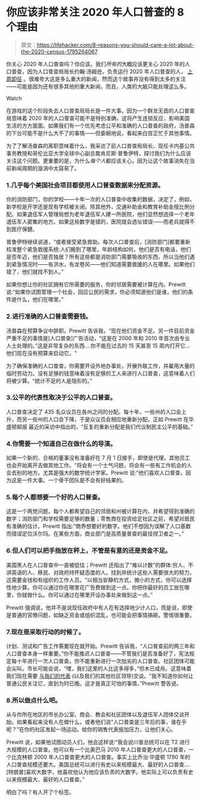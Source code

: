 # 你应该非常关注 2020 年人口普查的 8 个理由

> 原文：<https://lifehacker.com/8-reasons-you-should-care-a-lot-about-the-2020-census-1795264067>

你关心 2020 年人口普查吗？你应该。我们*所有的*大概应该更关心 2020 年的人口普查，因为人口普查局局长约翰·汤姆逊，负责运行 2020 年人口普查的人， [上周卸任](http://time.com/4774288/census-bureau-john-thompson-resigned/) 。很难夸大这是多么重大的新闻，然而这个故事并没有得到太多的关注——可能是因为还有很多其他的重大新闻，而且，人类的大脑只能处理这么多。

Watch

在游戏的这个阶段失去人口普查局局长是一件大事，因为一个群龙无首的人口普查局意味着 2020 年的人口普查可能不是特别准确，这将产生连锁反应，影响美国生活的方方面面。如果我们有一个优先考虑公平和准确的人口普查的政府，汤普森的下台可能不是什么大不了的事情——但委婉地说，看起来白宫正忙于其他事情。

为了了解汤普森的离职意味着什么，我采访了前人口普查局局长、现任卡内基公共事务教授和哥伦比亚大学全球中心副总裁肯尼斯·普鲁伊特，探讨我们为什么应该关注这个问题。更重要的是，为什么*每个人*都应该关心，因为让这个故事消失在当前新闻周期的漩涡中太容易了。

### 1.几乎每个美国社会项目都使用人口普查数据来分配资源。

你的消防部门，你的学校——十年一次的人口普查中收集的数据，决定了，例如，新学校是开学还是现有学校被关闭。除其他外，交通补助金和教育补助金按比例分配。如果退伍军人管理局想为老年退伍军人建一所医院，他们显然想选择一个老年退伍军人密集的地方。如果这些数字是错的，医院就会选址错误——而老兵就得不到医疗保健。

普鲁伊特继续说道，“或者接受紧急救助。每次人口普查后，[消防部门]都要重新校准整个紧急救援系统:人们搬到了哪里，年龄结构如何，他们是否有电话，他们是否年迈，他们是否独居？所有这些都是消防部门需要吸收的东西，所以当他们遇到紧急情况时——有洪水，有龙卷风——他们知道需要救援的人在哪里。如果他们错了，他们就找不到人。”

如果你想让你的社区拥有它所需要的服务，你的邻居需要被计算在内。Prewitt 说:“如果你试图管理一个社会，回应公民的需求，你必须知道他们是谁，他们的条件是什么，他们在哪里。”

### 2.进行准确的人口普查需要钱。

汤普森在预算争议中辞职。Prewitt 告诉我，“现在他们资金不足。另一件目前资金严重不足的事情是[人口普查]广告活动，“这是在 2000 年和 2010 年首次由专业人士处理的。”这是非常复杂的东西....你不能在过去的 15 天甚至 15 周内打开它...他们现在没有预算来启动它。"

为了确保准确的人口普查，你需要开设外地办事处，开展外联工作，并雇用大量的临时劳动力。没有足够的钱意味着没有足够的工人来进行人口普查，这意味着人们将被少算。“统计不足的人是隐形的。”

### 3.公平的代表性取决于公平的人口普查。

人口普查决定了 435 名众议员在各州之间的分配。每十年，一些州的人口会上升，而另一些州的人口会下降，于是众议员会相应地重新分配。正如 Prewitt 在华盛顿邮报 最近的采访中指出的，“反复的重新分配是我们代议制民主公平的基础。”

### 4.你需要一个知道自己在做什么的导演。

如果一个新的、合格的董事没有准备好在 7 月 1 日接手，即使是代理，其他员工也会开始离开去做其他工作。“将会有一个士气问题，将会有一些有工作机会的人会去别的地方。尤其是强大的数学统计学家。Prewitt 说:“他们喜欢人口普查，因为这是一件大事。一个骨干团队是不会有好结果的。

### 5.每个人都想要一个好的人口普查。

这是一个两党问题。每个人都希望自己的邻居和州被计算在内，并希望得到准确的数字；消防部门和学校需要足够的数量；零售商在投资给定社区之前，希望对居民有准确的估计。Prewitt 指出:“商界想要好的数字。他们不想因为误解了人口基数而错误定位沃尔玛。在某些方面，商业部门是高质量普查的最佳捍卫者之一。”

### 6.但人们可以把手指放在秤上，不管是有意的还是资金不足。

美国黑人在人口普查中一直被低估；Prewitt 还指出了“难以计数”的群体:穷人、不讲英语的人、移民、对政府持怀疑态度的人。找到并统计这些人需要很大的努力，这需要金钱和有组织的工作人员。“以相当安静的方式，微小的方式，你可以选择性地少算。你可以通过你在哪里花广告费做到这一点。你把你最好的员工放在哪里，你就做什么。你可以通过在哪里开设办事处来做到这一点。”

Prewitt 强调说，他并不是说现任政府中有人在有选择地少计人口，而是说，即使是普通的官僚问题，如缺乏资金或组织混乱，也可能会把事情搞砸。警惕很重要。

### 7.现在是采取行动的时候了。

计划、测试和广告工作需要现在就开始。Prewitt 告诉我，“人口普查前的两三年和人口普查本身一样重要。”你不能推迟人口普查——不管我们是否准备好了，宪法规定每十年进行一次人口普查。你不能重新进行一次拙劣的人口普查。社区团体可能会尖叫，市长可能会说，“嘿，我们这里的人比这多得多，”但木已成舟。这意味着我们现在需要 [与我们的代表](http://lifehacker.com/the-best-ways-to-contact-your-congress-people-from-a-f-1788990839) (以及我们的其他社区领导)交谈。“我不知道你如何让普通公民关注它，直到为时已晚。这才是真正可怕的事情，”Prewitt 警告说。

### 8.所以做点什么吧。

从与你所在地区的市长办公室、商会、教会和社区团体以及退伍军人团体交谈开始。如果看起来没有人在做什么，或者他们说“人口普查是三年后的事，谁在乎呢？”在你的社区发起一场运动。给你的销售代表施加压力，让他们关心。

Prewitt 说，如果他试图动员人们，他会这样说:“我会说川普总统可以在 T2 进行大规模的人口普查。他可以有一个比奥巴马 2010 年人口普查更大的人口普查，一个比克林顿 2000 年人口普查更大的人口普查。事实上比乔治·华盛顿 1790 年的人口普查规模还要大。美国总统可以进行有史以来规模最大、最好的人口普查....[特朗普]喜欢大数字，他喜欢他认为他应该负责的大数字。他实际上可以负责有史以来规模最大、最好的人口普查。”

明白了吗？有人开了个标签。